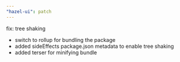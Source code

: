 ```yaml
---
"hazel-ui": patch
---
```


fix: tree shaking

- switch to rollup for bundling the package
- added sideEffects package.json metadata to enable tree shaking
- added terser for minifying bundle

